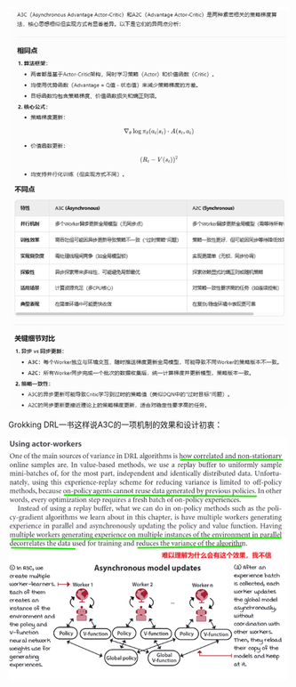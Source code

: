 



![image-20250606104253614](img/image-20250606104253614.png)

Grokking DRL一书这样说A3C的一项机制的效果和设计初衷：

![image-20250812193205597](img/image-20250812193205597.png)